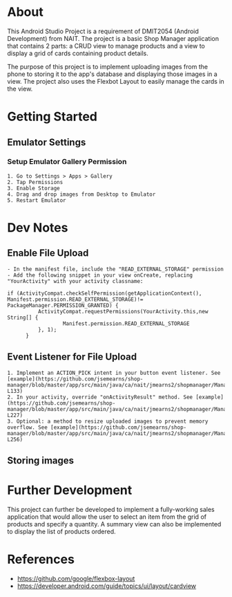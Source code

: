 # About
 This Android Studio Project is a requirement of DMIT2054 (Android Development) from NAIT. The project is a basic Shop Manager application
 that contains 2 parts: a CRUD view to manage products and a view to display a grid of cards containing product details.

 The purpose of this project is to implement uploading images from the phone to storing it to the app's database and displaying those images in a view. The project also uses the Flexbot Layout to easily manage the cards in the view.

# Getting Started
  ## Emulator Settings
  ### Setup Emulator Gallery Permission
    1. Go to Settings > Apps > Gallery
    2. Tap Permissions
    3. Enable Storage
    4. Drag and drop images from Desktop to Emulator
    5. Restart Emulator

# Dev Notes
  ## Enable File Upload
    - In the manifest file, include the "READ_EXTERNAL_STORAGE" permission
    - Add the following snippet in your view onCreate, replacing "YourActivity" with your activity classname:
  ```
  if (ActivityCompat.checkSelfPermission(getApplicationContext(), Manifest.permission.READ_EXTERNAL_STORAGE)!= PackageManager.PERMISSION_GRANTED) {
            ActivityCompat.requestPermissions(YourActivity.this,new String[] {
                    Manifest.permission.READ_EXTERNAL_STORAGE
            }, 1);
        }
  ```
  ## Event Listener for File Upload
    1. Implement an ACTION_PICK intent in your button event listener. See [example](https://github.com/jsemearns/shop-manager/blob/master/app/src/main/java/ca/nait/jmearns2/shopmanager/ManageShop.java#L131-L133)
    2. In your activity, override "onActivityResult" method. See [example](https://github.com/jsemearns/shop-manager/blob/master/app/src/main/java/ca/nait/jmearns2/shopmanager/ManageShop.java#L196-L227)
    3. Optional: a method to resize uploaded images to prevent memory overflow. See [example](https://github.com/jsemearns/shop-manager/blob/master/app/src/main/java/ca/nait/jmearns2/shopmanager/ManageShop.java#L229-L256)
  ## Storing images

# Further Development
This project can further be developed to implement a fully-working sales application that would allow the user to select an item from the grid of products and specify a quantity. A summary view can also be implemented to display the list of products ordered.
  
# References
- https://github.com/google/flexbox-layout
- https://developer.android.com/guide/topics/ui/layout/cardview